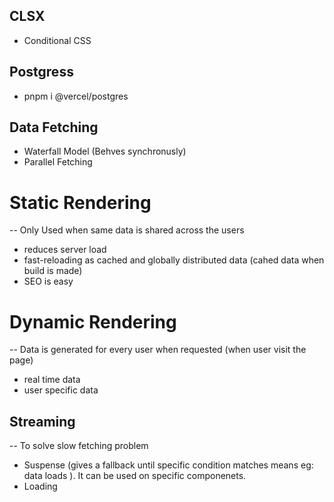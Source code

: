 ## CLSX

- Conditional CSS

## Postgress

- pnpm i @vercel/postgres

## Data Fetching

- Waterfall Model (Behves synchronusly)
- Parallel Fetching 

# Static Rendering

-- Only Used when same data is shared across the users 
- reduces server load
- fast-reloading as cached and globally distributed data (cahed data when build is made)
- SEO is easy

# Dynamic Rendering

-- Data is generated for every user when requested (when user visit the page)
- real time data
- user specific data 

## Streaming 

-- To solve slow fetching problem 
- Suspense (gives a fallback until specific condition matches means eg: data loads ). It can be used  on specific componenets.
- Loading
